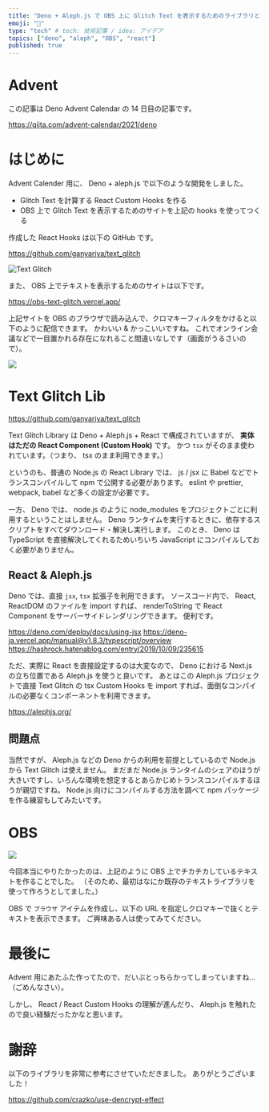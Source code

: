 ```yaml
---
title: "Deno + Aleph.js で OBS 上に Glitch Text を表示するためのライブラリとサイトをつくった"
emoji: "🦕"
type: "tech" # tech: 技術記事 / idea: アイデア
topics: ["deno", "aleph", "OBS", "react"]
published: true
---
```


# Advent

この記事は Deno Advent Calendar の 14 日目の記事です。

https://qiita.com/advent-calendar/2021/deno

# はじめに

Advent Calender 用に、 Deno + aleph.js で以下のような開発をしました。

- Glitch Text を計算する React Custom Hooks を作る
- OBS 上で Glitch Text を表示するためのサイトを上記の hooks を使ってつくる

作成した React Hooks は以下の GitHub です。

https://github.com/ganyariya/text_glitch

![Text Glitch](https://i.gyazo.com/0bf223e7108e46101d5114348b296b28.gif)

また、 OBS 上でテキストを表示するためのサイトは以下です。

https://obs-text-glitch.vercel.app/

上記サイトを OBS のブラウザで読み込んで、クロマキーフィルタをかけると以下のように配信できます。
かわいい & かっこいいですね。
これでオンライン会議などで一目置かれる存在になれること間違いなしです（画面がうるさいので）。

![](https://storage.googleapis.com/zenn-user-upload/059a01420e30-20211211.gif)

# Text Glitch Lib

https://github.com/ganyariya/text_glitch

Text Glitch Library は Deno + Aleph.js + React で構成されていますが、
**実体はただの React Component (Custom Hook)** です。
かつ `tsx` がそのまま使われています。（つまり、 tsx のまま利用できます。）

というのも、普通の Node.js の React Library では、 js / jsx に Babel などでトランスコンパイルして npm で公開する必要があります。
eslint や prettier, webpack, babel など多くの設定が必要です。

一方、 Deno では、 node.js のように node_modules をプロジェクトごとに利用するということはしません。
Deno ランタイムを実行するときに、依存するスクリプトをすべてダウンロード・解決し実行します。
このとき、 Deno は TypeScript を直接解決してくれるためいちいち JavaScript にコンパイルしておく必要がありません。

## React & Aleph.js

Deno では、直接 `jsx`, `tsx` 拡張子を利用できます。
ソースコード内で、 React, ReactDOM のファイルを import すれば、 renderToString で React Component をサーバーサイドレンダリングできます。
便利です。

https://deno.com/deploy/docs/using-jsx
https://deno-ja.vercel.app/manual@v1.8.3/typescript/overview
https://hashrock.hatenablog.com/entry/2019/10/09/235615

ただ、実際に React を直接設定するのは大変なので、 Deno における Next.js の立ち位置である Aleph.js を使うと良いです。
あとはこの Aleph.js プロジェクトで直接 Text Glitch の tsx Custom Hooks を import すれば、面倒なコンパイルの必要なくコンポーネントを利用できます。

https://alephjs.org/

## 問題点

当然ですが、 Aleph.js などの Deno からの利用を前提としているので Node.js から Text Glitch は使えません。
まだまだ Node.js ランタイムのシェアのほうが大きいですし、いろんな環境を想定するとあらかじめトランスコンパイルするほうが親切ですね。
Node.js 向けにコンパイルする方法を調べて npm パッケージを作る練習もしてみたいです。

# OBS

![](https://storage.googleapis.com/zenn-user-upload/059a01420e30-20211211.gif)

今回本当にやりたかったのは、上記のように OBS 上でチカチカしているテキストを作ることでした。
（そのため、最初はなにか既存のテキストライブラリを使って作ろうとしてました。）

OBS で `ブラウザ` アイテムを作成し、以下の URL を指定しクロマキーで抜くとテキストを表示できます。
ご興味ある人は使ってみてください。


# 最後に

Advent 用にあたふた作ってたので、だいぶとっちらかってしまっていますね...（ごめんなさい）。

しかし、 React / React Custom Hooks の理解が進んだり、 Aleph.js を触れたので良い経験だったかなと思います。

# 謝辞

<!-- textlint-disable -->

以下のライブラリを非常に参考にさせていただきました。
ありがとうございました！

https://github.com/crazko/use-dencrypt-effect